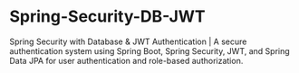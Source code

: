 # Spring-Security-DB-JWT
 Spring Security with Database &amp; JWT Authentication | A secure authentication system using Spring Boot, Spring Security, JWT, and Spring Data JPA for user authentication and role-based authorization.
